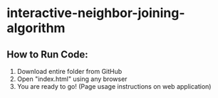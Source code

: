 # interactive-neighbor-joining-algorithm

## How to Run Code:

1. Download entire folder from GitHub
2. Open "index.html" using any browser
3. You are ready to go! (Page usage instructions on web application)
